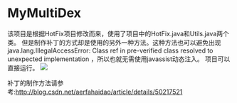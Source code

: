 # MyMultiDex
该项目是根据HotFix项目修改而来，使用了项目中的HotFix.java和Utils.java两个类。
但是制作补丁的方式却是使用的另外一种方法。这种方法也可以避免出现java.lang.IllegalAccessError: Class ref in pre-verified class resolved to unexpected implementation
，所以也就无需使用javassist动态注入。
项目可以直接运行。
![](http://img.blog.csdn.net/20151208111444234)

补丁的制作方法请参考:http://blog.csdn.net/aerfahaidao/article/details/50217521

